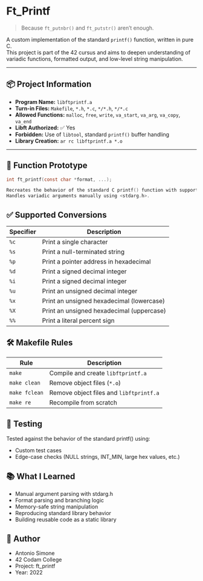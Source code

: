 # Ft_Printf

> Because `ft_putnbr()` and `ft_putstr()` aren’t enough.

A custom implementation of the standard `printf()` function, written in pure C.  
This project is part of the 42 cursus and aims to deepen understanding of variadic functions, formatted output, and low-level string manipulation.

---

## 📦 Project Information

- **Program Name:** `libftprintf.a`
- **Turn-in Files:** `Makefile`, `*.h`, `*.c`, `*/*.h`, `*/*.c`
- **Allowed Functions:** `malloc`, `free`, `write`, `va_start`, `va_arg`, `va_copy`, `va_end`
- **Libft Authorized:** ✅ Yes
- **Forbidden:** Use of `libtool`, standard `printf()` buffer handling
- **Library Creation:** `ar rc libftprintf.a *.o`

---

## 🔧 Function Prototype

```c
int ft_printf(const char *format, ...);

Recreates the behavior of the standard C printf() function with support for specific format specifiers.
Handles variadic arguments manually using <stdarg.h>.
```

## ✅ Supported Conversions

| Specifier | Description                              |
|-----------|------------------------------------------|
| `%c`      | Print a single character                 |
| `%s`      | Print a null-terminated string           |
| `%p`      | Print a pointer address in hexadecimal   |
| `%d`      | Print a signed decimal integer           |
| `%i`      | Print a signed decimal integer           |
| `%u`      | Print an unsigned decimal integer        |
| `%x`      | Print an unsigned hexadecimal (lowercase)|
| `%X`      | Print an unsigned hexadecimal (uppercase)|
| `%%`      | Print a literal percent sign             |

## 🛠 Makefile Rules

| Rule        | Description                                 |
|-------------|---------------------------------------------|
| `make`      | Compile and create `libftprintf.a`          |
| `make clean`| Remove object files (`*.o`)                 |
| `make fclean`| Remove object files and `libftprintf.a`    |
| `make re`   | Recompile from scratch                      |

## 🧪 Testing
Tested against the behavior of the standard printf() using:
- Custom test cases
- Edge-case checks (NULL strings, INT_MIN, large hex values, etc.)

## 📚 What I Learned
- Manual argument parsing with stdarg.h
- Format parsing and branching logic
- Memory-safe string manipulation
- Reproducing standard library behavior
- Building reusable code as a static library

## 👤 Author
- Antonio Simone
- 42 Codam College
- Project: ft_printf
- Year: 2022
